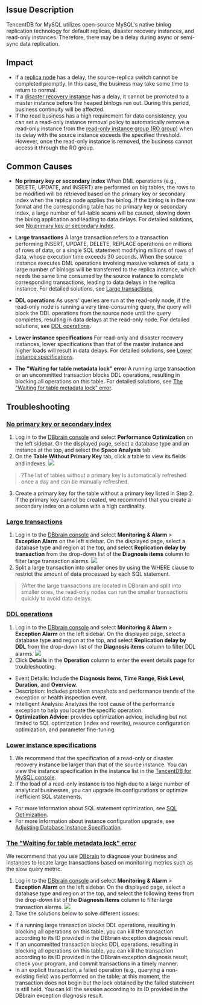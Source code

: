 ## Issue Description
TencentDB for MySQL utilizes open-source MySQL's native binlog replication technology for default replicas, disaster recovery instances, and read-only instances. Therefore, there may be a delay during async or semi-sync data replication.

## Impact
- If a [replica node](https://www.tencentcloud.com/document/product/236/38328) has a delay, the source-replica switch cannot be completed promptly. In this case, the business may take some time to return to normal.
- If a [disaster recovery instance](https://intl.cloud.tencent.com/document/product/236/7272) has a delay, it cannot be promoted to a master instance before the heaped binlogs run out. During this period, business continuity will be affected.
- If the read business has a high requirement for data consistency, you can set a read-only instance removal policy to automatically remove a read-only instance from the [read-only instance group (RO group)](https://www.tencentcloud.com/document/product/236/11361) when its delay with the source instance exceeds the specified threshold. However, once the read-only instance is removed, the business cannot access it through the RO group.

## Common Causes
- **No primary key or secondary index**
When DML operations (e.g., DELETE, UPDATE, and INSERT) are performed on big tables, the rows to be modified will be retrieved based on the primary key or secondary index when the replica node applies the binlog. If the binlog is in the row format and the corresponding table has no primary key or secondary index, a large number of full-table scans will be caused, slowing down the binlog application and leading to data delays.
For detailed solutions, see [No primary key or secondary index](#wzjhejsy).

- **Large transactions** 
A large transaction refers to a transaction performing INSERT, UPDATE, DELETE, REPLACE operations on millions of rows of data, or a single SQL statement modifying millions of rows of data, whose execution time exceeds 30 seconds.
When the source instance executes DML operations involving massive volumes of data, a large number of binlogs will be transferred to the replica instance, which needs the same time consumed by the source instance to complete corresponding transactions, leading to data delays in the replica instance. For detailed solutions, see [Large transactions](#dsw)


- **DDL operations**
As users' queries are run at the read-only node, if the read-only node is running a very time-consuming query, the query will block the DDL operations from the source node until the query completes, resulting in data delays at the read-only node. For detailed solutions, see [DDL operations](#dcz).

- **Lower instance specifications**
For read-only and disaster recovery instances, lower specifications than that of the master instance and higher loads will result in data delays.
For detailed solutions, see [Lower instance specifications](#slgggx).

- **The "Waiting for table metadata lock" error**
A running large transaction or an uncommitted transaction blocks DDL operations, resulting in blocking all operations on this table.
For detailed solutions, see [The "Waiting for table metadata lock" error](#wftmlbc).

## Troubleshooting
### [No primary key or secondary index](id:wzjhejsy)
1. Log in to the [DBbrain console](https://console.cloud.tencent.com/dbbrain/performance/disk) and select **Performance Optimization** on the left sidebar. On the displayed page, select a database type and an instance at the top, and select the **Space Analysis** tab.
2. On the **Table Without Primary Key** tab, click a table to view its fields and indexes.
![](https://main.qcloudimg.com/raw/070bf60984827fb43a33048a38a5969b.png)
>?The list of tables without a primary key is automatically refreshed once a day and can be manually refreshed.
3. Create a primary key for the table without a primary key listed in Step 2. If the primary key cannot be created, we recommend that you create a secondary index on a column with a high cardinality.

### [Large transactions](id:dsw)
1. Log in to the [DBbrain console](https://console.cloud.tencent.com/dbbrain/event) and select **Monitoring & Alarm** > **Exception Alarm** on the left sidebar. On the displayed page, select a database type and region at the top, and select **Replication delay by transaction** from the drop-down list of the **Diagnosis items** column to filter large transaction alarms.
![](https://main.qcloudimg.com/raw/508e3bfd033a2f5a5422aae9902cc598.png)
2. Split a large transaction into smaller ones by using the WHERE clause to restrict the amount of data processed by each SQL statement.
>?After the large transactions are located in DBbrain and split into smaller ones, the read-only nodes can run the smaller transactions quickly to avoid data delays.

### [DDL operations](id:dcz)
1. Log in to the [DBbrain console](https://console.cloud.tencent.com/dbbrain/event) and select **Monitoring & Alarm** > **Exception Alarm** on the left sidebar. On the displayed page, select a database type and region at the top, and select **Replication delay by DDL** from the drop-down list of the **Diagnosis items** column to filter DDL alarms.
![](https://main.qcloudimg.com/raw/7d7c9ec01da894fa1554f6d9bf135366.png)
2. Click **Details** in the **Operation** column to enter the event details page for troubleshooting.
 - Event Details: Include the **Diagnosis Items**, **Time Range**, **Risk Level**, **Duration**, and **Overview**.
 - Description: Includes problem snapshots and performance trends of the exception or health inspection event.
 - Intelligent Analysis: Analyzes the root cause of the performance exception to help you locate the specific operation.
 - **Optimization Advice**: provides optimization advice, including but not limited to SQL optimization (index and rewrite), resource configuration optimization, and parameter fine-tuning.


### [Lower instance specifications](id:slgggx)
1. We recommend that the specification of a read-only or disaster recovery instance be larger than that of the source instance. You can view the instance specification in the instance list in the [TencentDB for MySQL console](https://console.cloud.tencent.com/cdb).
2. If the load of a read-only instance is too high due to a large number of analytical businesses, you can upgrade its configurations or optimize inefficient SQL statements.
 - For more information about SQL statement optimization, see [SQL Optimization](https://intl.cloud.tencent.com/document/product/1035/48635).
 - For more information about instance configuration upgrade, see [Adjusting Database Instance Specification](https://intl.cloud.tencent.com/document/product/236/19707).

### [The "Waiting for table metadata lock" error](id:wftmlbc)
We recommend that you use [DBbrain](https://intl.cloud.tencent.com/document/product/1035/48640) to diagnose your business and instances to locate large transactions based on monitoring metrics such as the slow query metric.
1. Log in to the [DBbrain console](https://console.cloud.tencent.com/dbbrain/event) and select **Monitoring & Alarm** > **Exception Alarm** on the left sidebar. On the displayed page, select a database type and region at the top, and select the following items from the drop-down list of the **Diagnosis Items** column to filter large transaction alarms.
![](https://main.qcloudimg.com/raw/11e0dc3ba8fa61eaf07ec3ecf7e38474.png)
2. Take the solutions below to solve different issues:
 - If a running large transaction blocks DDL operations, resulting in blocking all operations on this table, you can kill the transaction according to its ID provided in the DBbrain exception diagnosis result.
 - If an uncommitted transaction blocks DDL operations, resulting in blocking all operations on this table, you can kill the transaction according to its ID provided in the DBbrain exception diagnosis result, check your program, and commit transactions in a timely manner.
 - In an explicit transaction, a failed operation (e.g., querying a non-existing field) was performed on the table; at this moment, the transaction does not begin but the lock obtained by the failed statement is still held. You can kill the session according to its ID provided in the DBbrain exception diagnosis result.
